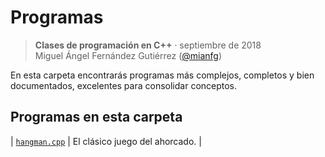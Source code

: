# Programas

> **Clases de programación en C++** · septiembre de 2018  
> Miguel Ángel Fernández Gutiérrez ([@mianfg](https://mianfg.bloomgogo.com))

En esta carpeta encontrarás programas más complejos, completos y bien documentados, excelentes para consolidar conceptos.

## Programas en esta carpeta

| [`hangman.cpp`](./hangman.cpp) | El clásico juego del ahorcado. |